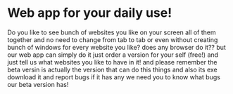 # Web app for your daily use!

Do you like to see bunch of websites you like on your screen all of them together and no need to change from tab to tab or even without creating bunch of windows for every website you like?  does any browser do it?? but our web app can simply do it just order a version for your self (free!) and just tell us what websites you like to have in it!
and please remember the beta versin is actually the version that can do this things and also its exe download it and report bugs if it has any we need you to know what bugs our beta version has!
